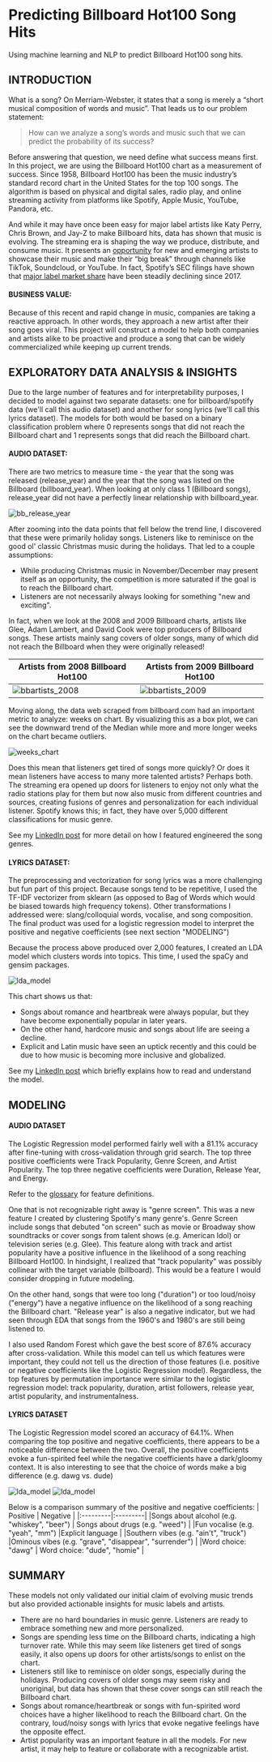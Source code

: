 # Predicting Billboard Hot100 Song Hits
Using machine learning and NLP to predict Billboard Hot100 song hits.

INTRODUCTION
---------------
What is a song? On Merriam-Webster, it states that a song is merely a “short musical composition of words and music”. That leads us to our problem statement: 

> How can we analyze a song’s words and music such that we can predict the probability of its success?
    
Before answering that question, we need define what success means first. In this project, we are using the Billboard Hot100 chart as a measurement of success. Since 1958, Billboard Hot100 has been the music industry’s standard record chart in the United States for the top 100 songs. The algorithm is based on physical and digital sales, radio play, and online streaming activity from platforms like Spotify, Apple Music, YouTube, Pandora, etc. 

And while it may have once been easy for major label artists like Katy Perry, Chris Brown, and Jay-Z to make Billboard hits, data has shown that music is evolving. The streaming era is shaping the way we produce, distribute, and consume music. It presents an [opportunity](https://firston.soundcloud.com/) for new and emerging artists to showcase their music and make their “big break” through channels like TikTok, Soundcloud, or YouTube. In fact, Spotify’s SEC filings have shown that [major label market share](https://www.musicbusinessworldwide.com/slowly-but-surely-the-major-labels-dominance-of-spotify-is-declining/) have been steadily declining since 2017. 

#### BUSINESS VALUE:

Because of this recent and rapid change in music, companies are taking a reactive approach. In other words, they approach a new artist after their song goes viral. This project will construct a model to help both companies and artists alike to be proactive and produce a song that can be widely commercialized while keeping up current trends.

EXPLORATORY DATA ANALYSIS & INSIGHTS
---------------
Due to the large number of features and for interpretability purposes, I decided to model against two separate datasets: one for billboard/spotify data (we'll call this audio dataset) and another for song lyrics (we'll call this lyrics dataset). The models for both would be based on a binary classification problem where 0 represents songs that did not reach the Billboard chart and 1 represents songs that did reach the Billboard chart.

#### AUDIO DATASET:

There are two metrics to measure time - the year that the song was released (release_year) and the year that the song was listed on the Billboard (billboard_year). When looking at only class 1 (Billboard songs), release_year did not have a perfectly linear relationship with billboard_year.

![bb_release_year](https://github.com/ej-hailey/billboard-song-predictor/blob/main/Misc%20Files/bbsongs_release_year_scatter.png)

After zooming into the data points that fell below the trend line, I discovered that these were primarily holiday songs. Listeners like to reminisce on the good ol' classic Christmas music during the holidays. That led to a couple assumptions:
- While producing Christmas music in November/December may present itself as an opportunity, the competition is more saturated if the goal is to reach the Billboard chart.
- Listeners are not necessarily always looking for something "new and exciting".

In fact, when we look at the 2008 and 2009 Billboard charts, artists like Glee, Adam Lambert, and David Cook were top producers of Billboard songs. These artists mainly sang covers of older songs, many of which did not reach the Billboard when they were originally released!

|Artists from 2008 Billboard Hot100 | Artists from 2009 Billboard Hot100 |
|-|-|
![bbartists_2008](https://github.com/ej-hailey/billboard-song-predictor/blob/main/Misc%20Files/bbartists_2008.png) | ![bbartists_2009](https://github.com/ej-hailey/billboard-song-predictor/blob/main/Misc%20Files/bbartists_2009.png)

Moving along, the data web scraped from billboard.com had an important metric to analyze: weeks on chart. By visualizing this as a box plot, we can see the downward trend of the Median while more and more longer weeks on the chart became outliers.

![weeks_chart](https://github.com/ej-hailey/billboard-song-predictor/blob/main/Misc%20Files/billboard_boxplot.png)

Does this mean that listeners get tired of songs more quickly? Or does it mean listeners have access to many more talented artists? Perhaps both. The streaming era opened up doors for listeners to enjoy not only what the radio stations play for them but now also music from different countries and sources, creating fusions of genres and personalization for each individual listener. Spotify knows this; in fact, they have over 5,000 different classifications for music genre. 

See my [LinkedIn post](https://www.linkedin.com/feed/update/urn:li:activity:6947721407254437889/) for more detail on how I featured engineered the song genres.

#### LYRICS DATASET:

The preprocessing and vectorization for song lyrics was a more challenging but fun part of this project. Because songs tend to be repetitive, I used the TF-IDF vectorizer from sklearn (as opposed to Bag of Words which would be biased towards high frequency tokens). Other transformations I addressed were: slang/colloquial words, vocalise, and song composition. The final product was used for a logistic regression model to interpret the positive and negative coefficients (see next section "MODELING")

Because the process above produced over 2,000 features, I created an LDA model which clusters words into topics. This time, I used the spaCy and gensim packages.

![lda_model](https://github.com/ej-hailey/billboard-song-predictor/blob/main/Misc%20Files/topic_trends.png)

This chart shows us that:
- Songs about romance and heartbreak were always popular, but they have become exponentially popular in later years.
- On the other hand, hardcore music and songs about life are seeing a decline.
- Explicit and Latin music have seen an uptick recently and this could be due to how music is becoming more inclusive and globalized.

See my [LinkedIn post](https://www.linkedin.com/feed/update/urn:li:activity:6949971503786467328/) which briefly explains how to read and understand the model.

MODELING
---------------

#### AUDIO DATASET

The Logistic Regression model performed fairly well with a 81.1% accuracy after fine-tuning with cross-validation through grid search. The top three positive coefficients were Track Popularity, Genre Screen, and Artist Popularity. The top three negative coefficients were Duration, Release Year, and Energy.

Refer to the [glossary](https://github.com/ej-hailey/billboard-song-predictor/blob/main/glossary.pdf) for feature definitions.

One that is not recognizable right away is "genre screen". This was a new feature I created by clustering Spotify's many genre's. Genre Screen include songs that debuted "on screen" such as movie or Broadway show soundtracks or cover songs from talent shows (e.g. American Idol) or television series (e.g. Glee). This feature along with track and artist popularity have a positive influence in the likelihood of a song reaching Billboard Hot100. In hindsight, I realized that "track popularity" was possibly collinear with the target variable (billboard). This would be a feature I would consider dropping in future modeling.

On the other hand, songs that were too long ("duration") or too loud/noisy ("energy") have a negative influence on the likelihood of a song reaching the Billboard chart. "Release year" is also a negative indicator, but we had seen through EDA that songs from the 1960's and 1980's are still being listened to.

I also used Random Forest which gave the best score of 87.6% accuracy after cross-validation. While this model can tell us which features were important, they could not tell us the direction of those features (i.e. positive or negative coefficients like the Logistic Regression model). Regardless, the top features by permutation importance were similar to the logistic regression model: track popularity, duration, artist followers, release year, artist popularity, and instrumentalness.

#### LYRICS DATASET

The Logistic Regression model scored an accuracy of 64.1%. When comparing the top positive and negative coefficients, there appears to be a noticeable difference between the two. Overall, the positive coefficients evoke a fun-spirited feel while the negative coefficients have a dark/gloomy context. It is also interesting to see that the choice of words make a big difference (e.g. dawg vs. dude)

![lda_model](https://github.com/ej-hailey/billboard-song-predictor/blob/main/Misc%20Files/lyrics_pos_coef.png)
![lda_model](https://github.com/ej-hailey/billboard-song-predictor/blob/main/Misc%20Files/lyrics_neg_coef.png)

Below is a comparison summary of the positive and negative coefficients:
| Positive | Negative | 
|:---------|:---------|
|Songs about alcohol (e.g. "whiskey", "beer") | Songs about drugs (e.g. "weed") |
|Fun vocalise (e.g. "yeah", "mm") |Explicit language |
|Southern vibes (e.g. "ain't", "truck") |Ominous vibes (e.g. "grave", "disappear", "surrender") |
|Word choice: "dawg" | Word choice: "dude", "homie" |

SUMMARY
---------------
These models not only validated our initial claim of evolving music trends but also provided actionable insights for music labels and artists.
- There are no hard boundaries in music genre. Listeners are ready to embrace something new and more personalized.
- Songs are spending less time on the Billboard charts, indicating a high turnover rate. While this may seem like listeners get tired of songs easily, it also opens up doors for other artists/songs to enlist on the chart.
- Listeners still like to reminisce on older songs, especially during the holidays. Producing covers of older songs may seem risky and unoriginal, but data has shown that these cover songs can still reach the Billboard chart.
- Songs about romance/heartbreak or songs with fun-spirited word choices have a higher likelihood to reach the Billboard chart. On the contrary, loud/noisy songs with lyrics that evoke negative feelings have the opposite effect.
- Artist popularity was an important feature in all the models. For new artist, it may help to feature or collaborate with a recognizable artist.

